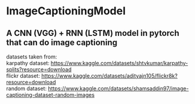 # ImageCaptioningModel
## A CNN (VGG) + RNN (LSTM) model in pytorch that can do image captioning
datasets taken from:
<br>
karpathy dataset: https://www.kaggle.com/datasets/shtvkumar/karpathy-splits?resource=download 
<br>
flickr dataset: https://www.kaggle.com/datasets/adityajn105/flickr8k?resource=download
<br>
random dataset: https://www.kaggle.com/datasets/shamsaddin97/image-captioning-dataset-random-images
